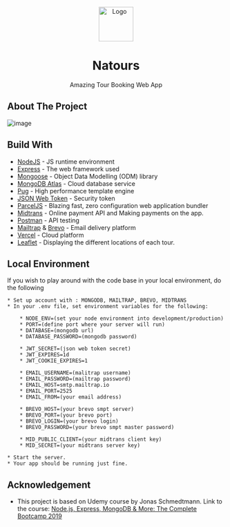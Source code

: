 <!-- PROJECT LOGO -->
<br />
<div align="center">
  <a href="https://natours-gnf4osccc-burhanusrs-projects.vercel.app">
    <img src="https://natours-gnf4osccc-burhanusrs-projects.vercel.app/img/logo-green-round.png" alt="Logo" width="80" height="80">
  </a>

  <h1 align="center">Natours</h1>

  <p align="center">
    Amazing Tour Booking Web App
  </p>
</div>

<!-- ABOUT THE PROJECT -->

## About The Project

![image](https://github.com/user-attachments/assets/43eb0425-84c4-4d01-9130-21df43090e07)

## Build With

- [NodeJS](https://nodejs.org/en/) - JS runtime environment
- [Express](http://expressjs.com/) - The web framework used
- [Mongoose](https://mongoosejs.com/) - Object Data Modelling (ODM) library
- [MongoDB Atlas](https://www.mongodb.com/cloud/atlas) - Cloud database service
- [Pug](https://pugjs.org/api/getting-started.html) - High performance template engine
- [JSON Web Token](https://jwt.io/) - Security token
- [ParcelJS](https://parceljs.org/) - Blazing fast, zero configuration web application bundler
- [Midtrans](https://midtrans.com/) - Online payment API and Making payments on the app.
- [Postman](https://www.getpostman.com/) - API testing
- [Mailtrap](https://mailtrap.io/) & [Brevo](https://app.brevo.com/) - Email delivery platform
- [Vercel](https://vercel.com/) - Cloud platform
- [Leaflet](https://leafletjs.com/) - Displaying the different locations of each tour.

## Local Environment

If you wish to play around with the code base in your local environment, do the following

```
* Set up account with : MONGODB, MAILTRAP, BREVO, MIDTRANS
* In your .env file, set environment variables for the following:

    * NODE_ENV=(set your node environment into development/production)
    * PORT=(define port where your server will run)
    * DATABASE=(mongodb url)
    * DATABASE_PASSWORD=(mongodb password)

    * JWT_SECRET=(json web token secret)
    * JWT_EXPIRES=1d
    * JWT_COOKIE_EXPIRES=1

    * EMAIL_USERNAME=(malitrap username)
    * EMAIL_PASSWORD=(mailtrap password)
    * EMAIL_HOST=smtp.mailtrap.io
    * EMAIL_PORT=2525
    * EMAIL_FROM=(your email address)

    * BREVO_HOST=(your brevo smpt server)
    * BREVO_PORT=(your brevo port)
    * BREVO_LOGIN=(your brevo login)
    * BREVO_PASSWORD=(your brevo smpt master password)

    * MID_PUBLIC_CLIENT=(your midtrans client key)
    * MID_SECRET=(your midtrans server key)

* Start the server.
* Your app should be running just fine.
```

## Acknowledgement

- This project is based on Udemy course by Jonas Schmedtmann. Link to the course: [Node.js, Express, MongoDB & More: The Complete Bootcamp 2019](https://www.udemy.com/course/nodejs-express-mongodb-bootcamp/)
